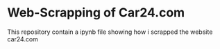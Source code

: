 # Web-Scrapping of Car24.com
This repository contain a ipynb file showing how i scrapped the website car24.com
